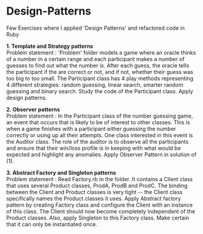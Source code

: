 # Design-Patterns
Few Exercises where I applied 'Design Patterns' and refactored code in Ruby

**1. Template and Strategy patterns**
<br/>Problem statement :  'Problem' folder models a game where an oracle thinks of a number in a certain range and each participant makes a number of guesses to find out what the number is. After each guess, the oracle tells the participant if the are correct or not, and if not, whether their guess was too big to too small. The Participant class has 4 play methods representing 4 different strategies: random guessing, linear search, smarter random guessing and binary search. Study the code of the Participant class. Apply design patterns.

**2. Observer patterns**
<br/>Problem statement :  In the Participant class of the number guessing game, an event that occurs that is likely to be of interest to other classes. This is when a game finishes with a participant either guessing the number correctly or using up all their attempts. One class interested in this event is the Auditor class. The role of the auditor is to observe all the participants and ensure that their win/loss profile is in keeping with what would be expected and highlight any anomalies. Apply Observer Pattern in solution of (1).
    
**3. Abstract Factory and Singleton patterns**
<br/>Problem statement :  Read Factory.rb in the folder. It contains a Client class that uses several Product classes, ProdA, ProdB and ProdC. The binding between the Client and Product classes is very tight -- the Client class specifically names the Product classes it uses. Apply Abstract factory pattern by creating Factory class and configure the Client with an instance of this class. The Client should now become completely independent of the Product classes. Also, apply Singleton to this Factory class. Make certain that it can only be instantiated once. 
